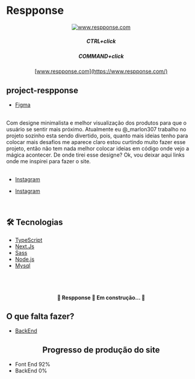 # Respponse

<div align="center">

[<img alt="www.respponse.com" title="www.respponse.com" src="./public/favico.ico" />](https://www.respponse.com)

##### CTRL+click

##### COMMAND+click

[www.respponse.com](https://www.respponse.com/)

</div>

## project-respponse

- [Figma](<https://www.figma.com/file/iQODOgouFLNUlYJvySj7ln/Untitled?node-id=57%3A21>)

</br>
Com designe minimalista e melhor visualização dos produtos para que o usuário se sentir mais próximo.
Atualmente eu @_marlon307 trabalho no projeto sozinho esta sendo divertido, pois, quanto mais ideias tenho para colocar mais desafios me aparece claro estou curtindo muito fazer esse projeto, então não tem nada melhor colocar ideias em código onde vejo a mágica acontecer. De onde tirei esse designe? Ok, vou deixar aqui links onde me inspirei para fazer o site.
</br>
</br>

- [Instagram](https://www.instagram.com/p/CQ0oSSKowkq/)

- [Instagram](https://www.instagram.com/p/CQ0CXUZj6KB/)

</br>

## 🛠 Tecnologias

- [TypeScript](https://www.typescriptlang.org/)
- [Next.Js](https://nextjs.org/)
- [Sass](https://sass-lang.com/)
- [Node.js](https://nodejs.org/en/)
- [Mysql](https://www.mysql.com/)
</br>
</br>

<h4 align="center">🚧  Respponse 🚀 Em construção...  🚧</h4>

## O que falta fazer?

- [BackEnd](#-BackEnd)

<h2 align="center">Progresso de produção do site</h2>


- Font End 92%
- BackEnd 0%

